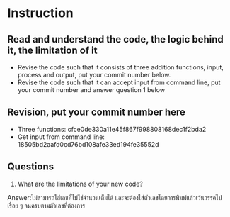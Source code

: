 ﻿# Instruction

## Read and understand the code, the logic behind it, the limitation of it
* Revise the code such that it consists of three addition functions, input, process and output, put your commit number below.
* Revise the code such that it can accept input from command line, put your commit number and answer question 1 below

## Revision, put your commit number here
* Three functions: cfce0de330a11e45f867f998808168dec1f2bda2
* Get input from command line: 18505bd2aafd0cd76bd108afe33ed194fe35552d

## Questions
1. What are the limitations of your new code?

Answer:ไม่สามารถใส่เลขที่ไม่ใช่จำนวนเต็มได้ และจะต้องใส่ตัวเลขโดยการพิมพ์แล้วเว้นวรรคไปเรื่อย ๆ จนครบตามตัวเลขที่ต้องการ